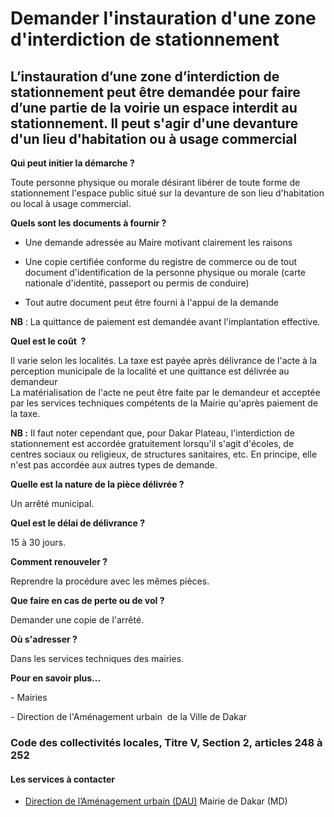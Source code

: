 # Demander l'instauration d'une zone d'interdiction de stationnement

L’instauration d’une zone d’interdiction de stationnement peut être demandée pour faire d’une partie de la voirie un espace interdit au stationnement. Il peut s'agir d'une devanture d'un lieu d'habitation ou à usage commercial
----------------------------------------------------------------------------------------------------------------------------------------------------------------------------------------------------------------------------------

**Qui peut initier la démarche ?**

Toute personne physique ou morale désirant libérer de toute forme de stationnement l'espace public situé sur la devanture de son lieu d'habitation ou local à usage commercial.

**Quels sont les documents à fournir ?**

*   Une demande adressée au Maire motivant clairement les raisons  
    

*   Une copie certifiée conforme du registre de commerce ou de tout document d'identification de la personne physique ou morale (carte nationale d'identité, passeport ou permis de conduire)  
    

*    Tout autre document peut être fourni à l'appui de la demande

**NB** : La quittance de paiement est demandée avant l'implantation effective.

**Quel est le coût  ?**

Il varie selon les localités. La taxe est payée après délivrance de l'acte à la perception municipale de la localité et une quittance est délivrée au demandeur  
La matérialisation de l'acte ne peut être faite par le demandeur et acceptée par les services techniques compétents de la Mairie qu'après paiement de la taxe.

**NB :** Il faut noter cependant que, pour Dakar Plateau, l'interdiction de stationnement est accordée gratuitement lorsqu'il s'agit d'écoles, de centres sociaux ou religieux, de structures sanitaires, etc. En principe, elle n'est pas accordée aux autres types de demande.

**Quelle est la nature de la pièce délivrée ?**

Un arrêté municipal.

**Quel est le délai de délivrance ?**

15 à 30 jours.  

**Comment renouveler ?**

Reprendre la procédure avec les mêmes pièces.

**Que faire en cas de perte ou de vol ?**

Demander une copie de l'arrêté.  

**Où s'adresser ?**

Dans les services techniques des mairies.  

**Pour en savoir plus...**

\- Mairies

\- Direction de l'Aménagement urbain  de la Ville de Dakar

### Code des collectivités locales, Titre V, Section 2, articles 248 à 252

#### Les services à contacter

*   [Direction de l’Aménagement urbain (DAU)](../../../services/direction-de-lamenagement-urbain-dau.md) Mairie de Dakar (MD)